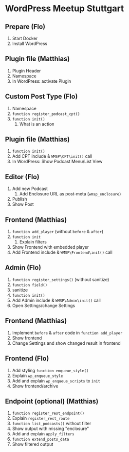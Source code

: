 # WordPress Meetup Stuttgart

## Prepare (Flo)

1. Start Docker
2. Install WordPress

## Plugin file (Matthias)

1. Plugin Header
2. Namespace
3. In WordPress: activate Plugin

## Custom Post Type (Flo)

1. Namespace
2. `function register_podcast_cpt()`
3. `function init()`
   1. What is an action

## Plugin file (Matthias)

1. `function init()`
2. Add CPT include & `WMSP\CPT\init()` call
3. In WordPress: Show Podcast Menu/List View

## Editor (Flo)

1. Add new Podcast
   1. Add Enclosure URL as post-meta (`wmsp_enclosure`)
2. Publish
3. Show Post

## Frontend (Matthias)

1. `function add_player` (without `before` & `after`)
2. `function init`
   1. Explain filters
3. Show Frontend with embedded player
4. Add Frontend include & `WMSP\Frontend\init()` call

## Admin (Flo)

1. `function register_settings()` (without sanitize)
2. `function field()`
3. sanitize
4. `function init()`
5. Add Admin include & `WMSP\Admin\init()` call
6. Open Settings/change Settings


## Frontend (Matthias)

1. Implement `before` & `after` code in `function add_player`
2. Show frontend
3. Change Settings and show changed result in frontend

## Frontend (Flo)

1. Add styling `function enqueue_style()`
2. Explain `wp_enqueue_style`
3. Add and explain `wp_enqueue_scripts` to `init`
4. Show frontend/archive

## Endpoint (optional) (Matthias)

1. `function register_rest_endpoint()`
2. Explain `register_rest_route`
3. `function list_podcasts()` without filter
4. Show output with missing "enclosure"
5. Add and explain `apply_filters`
6. `function extend_posts_data`
7. Show filtered output
